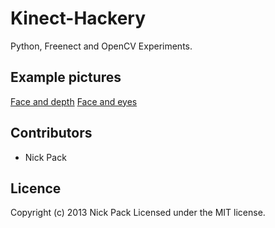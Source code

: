 Kinect-Hackery
==============

Python, Freenect and OpenCV Experiments.

## Example pictures
[Face and depth](http://d.pr/i/yw2F)
[Face and eyes](http://d.pr/i/rA8h)

## Contributors
* Nick Pack

## Licence
Copyright (c) 2013 Nick Pack
Licensed under the MIT license.
